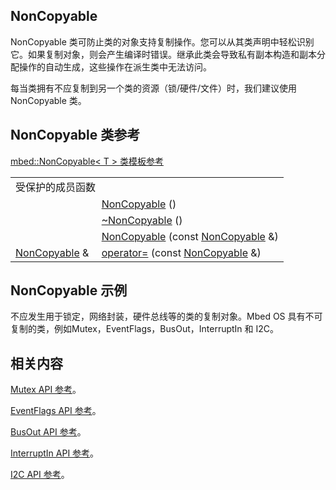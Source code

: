 ## NonCopyable

NonCopyable 类可防止类的对象支持复制操作。您可以从其类声明中轻松识别它。如果复制对象，则会产生编译时错误。继承此类会导致私有副本构造和副本分配操作的自动生成，这些操作在派生类中无法访问。

每当类拥有不应复制到另一个类的资源（锁/硬件/文件）时，我们建议使用 NonCopyable 类。

## NonCopyable 类参考

[mbed::NonCopyable< T > 类模板参考](http://os.mbed.com/docs/v5.9/mbed-os-api-doxy/classmbed_1_1_non_copyable.html)

<table><tbody><tr><td colspan="2">受保护的成员函数</td>
		</tr><tr><td style="vertical-align:top;">&nbsp;</td>
			<td style="vertical-align:bottom;"><a href="http://os.mbed.com/docs/v5.9/mbed-os-api-doxy/classmbed_1_1_non_copyable.html#adec104acab2885bb31b85dd2d95d7b36" rel="nofollow" target="_blank">NonCopyable</a> ()</td>
		</tr><tr><td style="vertical-align:top;">&nbsp;</td>
			<td style="vertical-align:bottom;"><a href="http://os.mbed.com/docs/v5.9/mbed-os-api-doxy/classmbed_1_1_non_copyable.html#a013149ff450465e164381d213899fce9" rel="nofollow" target="_blank">~NonCopyable</a> ()</td>
		</tr><tr><td style="vertical-align:top;">&nbsp;</td>
			<td style="vertical-align:bottom;"><a href="http://os.mbed.com/docs/v5.9/mbed-os-api-doxy/classmbed_1_1_non_copyable.html#a7cd186e55733957643dd340ef2a9a2ee" rel="nofollow" target="_blank">NonCopyable</a> (const <a href="http://os.mbed.com/docs/v5.9/mbed-os-api-doxy/classmbed_1_1_non_copyable.html" rel="nofollow" target="_blank">NonCopyable</a> &amp;)</td>
		</tr><tr><td style="vertical-align:top;"><a href="http://os.mbed.com/docs/v5.9/mbed-os-api-doxy/classmbed_1_1_non_copyable.html" rel="nofollow" target="_blank">NonCopyable</a> &amp;&nbsp;</td>
			<td style="vertical-align:bottom;"><a href="http://os.mbed.com/docs/v5.9/mbed-os-api-doxy/classmbed_1_1_non_copyable.html#adbee6f08583cabee6a882ce5283f6625" rel="nofollow" target="_blank">operator=</a> (const <a href="http://os.mbed.com/docs/v5.9/mbed-os-api-doxy/classmbed_1_1_non_copyable.html" rel="nofollow" target="_blank">NonCopyable</a> &amp;)</td>
		</tr></tbody></table>

## NonCopyable 示例

不应发生用于锁定，网络封装，硬件总线等的类的复制对象。Mbed OS 具有不可复制的类，例如Mutex，EventFlags，BusOut，InterruptIn 和 I2C。

## 相关内容

[Mutex API 参考](https://os.mbed.com/docs/v5.9/reference/mutex.html)。

[EventFlags API 参考](https://os.mbed.com/docs/v5.9/reference/eventflags.html)。

[BusOut API 参考](https://os.mbed.com/docs/v5.9/reference/busout.html)。

[InterruptIn API 参考](https://os.mbed.com/interruptin.html)。

[I2C API 参考](https://os.mbed.com/docs/v5.9/reference/i2c.html)。